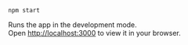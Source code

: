 `npm start`

Runs the app in the development mode.\
Open [http://localhost:3000](http://localhost:3000) to view it in your browser.
